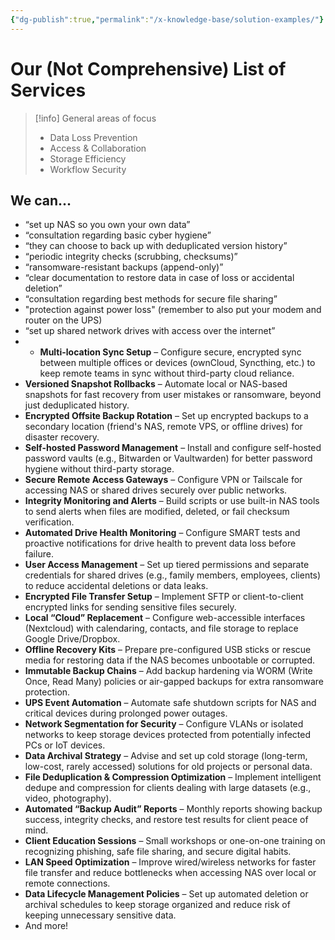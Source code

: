 ```yaml
---
{"dg-publish":true,"permalink":"/x-knowledge-base/solution-examples/"}
---
```


# Our (Not Comprehensive) List of Services

> [!info] General areas of focus
> 
> - Data Loss Prevention
> - Access & Collaboration
> - Storage Efficiency
> - Workflow Security

## We can...

- “set up NAS so you own your own data”
- “consultation regarding basic cyber hygiene”
- “they can choose to back up with deduplicated version history”
- “periodic integrity checks (scrubbing, checksums)”
- “ransomware-resistant backups (append-only)”
- “clear documentation to restore data in case of loss or accidental deletion”
- “consultation regarding best methods for secure file sharing”
- "protection against power loss" (remember to also put your modem and router on the UPS)
- “set up shared network drives with access over the internet”
- - **Multi-location Sync Setup** – Configure secure, encrypted sync between multiple offices or devices (ownCloud, Syncthing, etc.) to keep remote teams in sync without third-party cloud reliance.
- **Versioned Snapshot Rollbacks** – Automate local or NAS-based snapshots for fast recovery from user mistakes or ransomware, beyond just deduplicated history.
- **Encrypted Offsite Backup Rotation** – Set up encrypted backups to a secondary location (friend's NAS, remote VPS, or offline drives) for disaster recovery.
- **Self-hosted Password Management** – Install and configure self-hosted password vaults (e.g., Bitwarden or Vaultwarden) for better password hygiene without third-party storage.
- **Secure Remote Access Gateways** – Configure VPN or Tailscale for accessing NAS or shared drives securely over public networks.
- **Integrity Monitoring and Alerts** – Build scripts or use built-in NAS tools to send alerts when files are modified, deleted, or fail checksum verification.
- **Automated Drive Health Monitoring** – Configure SMART tests and proactive notifications for drive health to prevent data loss before failure.
- **User Access Management** – Set up tiered permissions and separate credentials for shared drives (e.g., family members, employees, clients) to reduce accidental deletions or data leaks.
- **Encrypted File Transfer Setup** – Implement SFTP or client-to-client encrypted links for sending sensitive files securely.
- **Local “Cloud” Replacement** – Configure web-accessible interfaces (Nextcloud) with calendaring, contacts, and file storage to replace Google Drive/Dropbox.
- **Offline Recovery Kits** – Prepare pre-configured USB sticks or rescue media for restoring data if the NAS becomes unbootable or corrupted.
- **Immutable Backup Chains** – Add backup hardening via WORM (Write Once, Read Many) policies or air-gapped backups for extra ransomware protection.
- **UPS Event Automation** – Automate safe shutdown scripts for NAS and critical devices during prolonged power outages.
- **Network Segmentation for Security** – Configure VLANs or isolated networks to keep storage devices protected from potentially infected PCs or IoT devices.
- **Data Archival Strategy** – Advise and set up cold storage (long-term, low-cost, rarely accessed) solutions for old projects or personal data.
- **File Deduplication & Compression Optimization** – Implement intelligent dedupe and compression for clients dealing with large datasets (e.g., video, photography).
- **Automated “Backup Audit” Reports** – Monthly reports showing backup success, integrity checks, and restore test results for client peace of mind.
- **Client Education Sessions** – Small workshops or one-on-one training on recognizing phishing, safe file sharing, and secure digital habits.
- **LAN Speed Optimization** – Improve wired/wireless networks for faster file transfer and reduce bottlenecks when accessing NAS over local or remote connections.
- **Data Lifecycle Management Policies** – Set up automated deletion or archival schedules to keep storage organized and reduce risk of keeping unnecessary sensitive data.
- And more!
